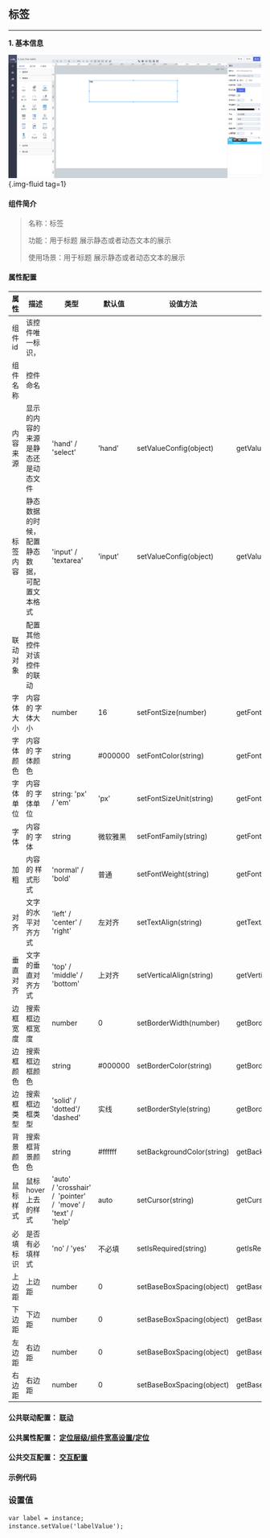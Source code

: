 <h2>标签</h2>

---

**1\. 基本信息**

![标签](../../assets/img/LabelCtrl.png "标签"){.img-fluid tag=1}

#### **组件简介**

> 名称：标签
>
> 功能：用于标题 展示静态或者动态文本的展示
>
> 使用场景：用于标题 展示静态或者动态文本的展示

#### **属性配置**

| 属性     | 描述                                         | 类型                                                            | 默认值   | 设值方法                     | 取值方法                             |
| -------- | -------------------------------------------- | --------------------------------------------------------------- | -------- | ---------------------------- | ------------------------------------ |
| 组件id   | 该控件唯一标识，                             |                                                                 |          |                              |                                      |
| 组件名称 | 控件命名                                     |                                                                 |          |                              |                                      |
| 内容来源 | 显示的内容的来源是静态还是动态文件           | 'hand' / 'select'                                               | 'hand'   | setValueConfig\(object\)     | getValueConfig\(\)\.source           |
| 标签内容 | 静态数据的时候，配置静态数据，可配置文本格式 | 'input' / 'textarea'                                            | 'input'  | setValueConfig\(object\)     | getValueConfig\(\)\.valueType        |
| 联动对象 | 配置其他控件对该控件的联动                   |                                                                 |          |                              |                                      |
| 字体大小 | 内容的 字体大小                              | number                                                          | 16       | setFontSize\(number\)        | getFontsize\(\)                      |
| 字体颜色 | 内容的 字体颜色                              | string                                                          | \#000000 | setFontColor\(string\)       | getFontColor\(\)                     |
| 字体单位 | 内容的 字体单位                              | string: 'px' / 'em'                                             | 'px'     | setFontSizeUnit\(string\)    | getFontSizeUnit\(\)                  |
| 字体     | 内容的 字体                                  | string                                                          | 微软雅黑 | setFontFamily\(string\)      | getFontFamily\(\)                    |
| 加粗     | 内容的 样式形式                              | 'normal' / 'bold'                                               | 普通     | setFontWeight\(string\)      | getFontWeight\(\)                    |
| 对齐     | 文字的水平对齐方式                           | 'left' / 'center' / 'right'                                     | 左对齐   | setTextAlign\(string\)       | getTextAlign\(\)                     |
| 垂直对齐 | 文字的垂直对齐方式                           | 'top' / 'middle' / 'bottom'                                     | 上对齐   | setVerticalAlign\(string\)   | getVerticalAlign\(\)                 |
| 边框宽度 | 搜索框边框宽度                               | number                                                          | 0        | setBorderWidth\(number\)     | getBorderWidth\(\)                   |
| 边框颜色 | 搜索框边框颜色                               | string                                                          | \#000000 | setBorderColor\(string\)     | getBorderColor\(\)                   |
| 边框类型 | 搜索框边框类型                               | 'solid' / 'dotted'/ 'dashed'                                    | 实线     | setBorderStyle\(string\)     | getBorderStyle\(\)                   |
| 背景颜色 | 搜索框背景颜色                               | string                                                          | \#ffffff | setBackgroundColor\(string\) | getBackgroundColor\(\)               |
| 鼠标样式 | 鼠标hover上去的样式                          | 'auto' / 'crosshair' /  'pointer' /  'move' /  'text' /  'help' | auto     | setCursor\(string\)          | getCursor\(\)                        |
| 必填标识 | 是否有必填样式                               | 'no' / 'yes'                                                    | 不必填   | setIsRequired\(string\)      | getIsRequired\(\)                    |
| 上边距   | 上边距                                       | number                                                          | 0        | setBaseBoxSpacing\(object\)  | getBaseBoxSpacing\(\)\.spacingTop    |
| 下边距   | 下边距                                       | number                                                          | 0        | setBaseBoxSpacing\(object\)  | getBaseBoxSpacing\(\)\.spacingBottom |
| 左边距   | 右边距                                       | number                                                          | 0        | setBaseBoxSpacing\(object\)  | getBaseBoxSpacing\(\)\.spacingLeft   |
| 右边距   | 右边距                                       | number                                                          | 0        | setBaseBoxSpacing\(object\)  | getBaseBoxSpacing\(\)\.spacingRight  |


#### **公共联动配置**： [联动](../../../CommonIntro/link.md)

#### **公共属性配置**： [定位层级/组件宽高设置/定位](../../../CommonIntro/freeDesignerFormCommon.md)

#### **公共交互配置**： [交互配置](../../../CommonIntro/action.md)

#### **示例代码**

### 设置值
```
var label = instance;
instance.setValue('labelValue');
```
